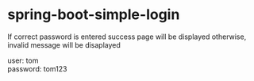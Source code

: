 # spring-boot-simple-login
If correct password is entered success page will be displayed otherwise, invalid message will be disaplayed

user: tom <br>
password: tom123
